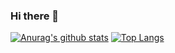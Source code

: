 ### Hi there 👋

[![Anurag's github stats](https://github-readme-stats.vercel.app/api?username=misltech)](https://github.com/anuraghazra/github-readme-stats)
[![Top Langs](https://github-readme-stats.vercel.app/api/top-langs/?username=misltech&layout=compact)](https://github.com/anuraghazra/github-readme-stats)



<!--
**misltech/misltech** is a ✨ _special_ ✨ repository because its `README.md` (this file) appears on your GitHub profile.

Here are some ideas to get you started:

- 🔭 I’m currently working on ...
- 🌱 I’m currently learning ...
- 👯 I’m looking to collaborate on ...
- 🤔 I’m looking for help with ...
- 💬 Ask me about ...
- 📫 How to reach me: ...
- 😄 Pronouns: ...
- ⚡ Fun fact: ...
-->
